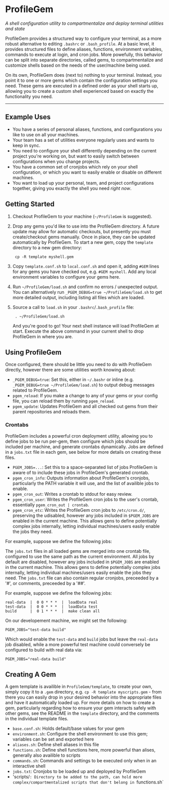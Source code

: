 # ProfileGem

*A shell configuration utility to compartmentalize and deploy terminal utilities and state*

ProfileGem provides a structured way to configure your terminal, as a more robust alternative to editing `.bashrc` or `.bash_profile`.  At a basic level, it provides structured files to define aliases, functions, environment variables, commands to execute at login, and cron jobs.  More powefully, this behavior can be split into separate directories, called gems, to compartmentalize and customize shells based on the needs of the user/machine being used.

On its own, ProfileGem does (next to) nothing to your terminal.  Instead, you point it to one or more gems which contain the configuration settings you need.  These gems are executed in a defined order as your shell starts up, allowing you to create a custom shell experienced based on exactly the functionality you need.

---

## Example Uses

* You have a series of personal aliases, functions, and configurations you like to use on all your machines.
* Your team has a set of utilities everyone regularly uses and wants to keep in sync.
* You need to configure your shell differently depending on the current project you're working on, but want to easily switch between configurations when you change projects.
* You have a common set of cronjobs which rely on your shell configuration, or which you want to easily enable or disable on different machines.
* You want to load up your personal, team, and project configurations together, giving you exactly the shell you need *right now*.

## Getting Started

1. Checkout ProfileGem to your machine (`~/ProfileGem` is suggested).

1. Drop any gems you'd like to use into the ProfileGem directory.  A future update may allow for automatic checkouts, but presently you must create/checkout gems manually.  Once in place, they can be updated automatically by ProfileGem.  To start a new gem, copy the `template` directory to a new gem directory:

        cp -R template myshell.gem

1. Copy `template.conf.sh` to `local.conf.sh` and open it, adding `#GEM` lines for any gems you have checked out, e.g. `#GEM myshell`.  Add any local environment variables to configure your gems here.

1. Run `~/ProfileGem/load.sh` and confirm no errors / unexpected output.  You can alternatively run `_PGEM_DEBUG=true ~/ProfileGem/load.sh` to get more detailed output, including listing all files which are loaded.

1. Source a call to `load.sh` in your `.bashrc`/`.bash_profile` file:

        . ~/ProfileGem/load.sh

    And you're good to go!  Your next shell instance will load ProfileGem at start.  Execute the above command in your current shell to drop ProfileGem in where you are.

## Using ProfileGem

Once configured, there should be little you need to do with ProfileGem directly, however there are some utilities worth knowing about:

* `_PGEM_DEBUG=true`: Set this, either in `~/.bashr` or inline (e.g. `_PGEM_DEBUG=true ~/ProfileGem/load.sh`) to output debug messages related to ProfileGem.
* `pgem_reload`: If you make a change to any of your gems or your config file, you can reload them by running `pgem_reload`.
* `pgem_update`: Updates ProfileGem and all checked out gems from their parent repositories and reloads them.

### Crontabs

ProfileGem includes a powerful cron deployment utility, allowing you to define jobs to be run per-gem, then configure which jobs should be included per machine, and generate crontabs dynamically.  Jobs are defined in a `jobs.txt` file in each gem, see below for more details on creating these files.

* `PGEM_JOBS=...`: Set this to a space-separated list of jobs ProfileGem is aware of to include these jobs in ProfileGem's generated crontab.
* `pgem_cron_info`: Outputs information about ProfileGem's cronjobs, particularly the PATH variable it will use, and the list of availible jobs to enable.
* `pgem_cron_out`: Writes a crontab to stdout for easy review.
* `pgem_cron_user`: Writes the ProfileGem cron jobs to the user's crontab, essentially `pgem_cron_out | crontab`.
* `pgem_cron_etc`: Writes the ProfileGem cron jobs to `/etc/cron.d/`, preserving the udisabled, however any jobs included in `$PGEM_JOBS` are enabled in the current machine.  This allows gens to define potentially complex jobs internally, letting individual machines/users easily enable the jobs they need.

For example, suppose we define the following jobs:

The `jobs.txt` files in all loaded gems are merged into one crontab file, configured to use the same path as the current environment.  All jobs by default are disabled, however any jobs included in `$PGEM_JOBS` are enabled in the current machine.  This allows gens to define potentially complex jobs internally, letting individual machines/users easily enable the jobs they need.  The `jobs.txt` file can also contain regular cronjobs, preceeded by a '#', or comments, preceeded by a '##'.

For example, suppose we define the following jobs:

    real-data  |  0 0 * * *  |  loadData real
    test-data  |  0 0 * * *  |  loadData test
    build      |  0 1 * * *  |  make clean all

On our developement machine, we might set the following:

    PGEM_JOBS="test-data build"

Which would enable the `test-data` and `build` jobs but leave the `real-data` job disabled, while a more powerful test machine could conversely be configured to build with real data via:

    PGEM_JOBS="real-data build"

## Creating A Gem

A gem template is availible in `ProfileGem/template`, to create your own, simply copy it to a `.gem` directory, e.g. `cp -R template myscripts.gem` - from there you can easily drop in your desired behavior into the appropriate files and have it automatically loaded up.  For more details on how to create a gem, particularly regarding how to ensure your gem interacts safely with other gems, see the README in the `template` directory, and the comments in the individual template files.

* `base.conf.sh`: Holds default/base values for your gem
* `environment.sh`: Configure the shell environment to use this gem; variables can be set and exported here
* `aliases.sh`: Define shell aliases in this file
* `functions.sh`: Define shell functions here, more powerful than alises, generally also availible to scripts
* `commands.sh`: Commands and settings to be executed only when in an interactive shell
* `jobs.txt`: Cronjobs to be loaded up and deployed by ProfileGem
* 'scripts/`: Directory to be added to the path, can hold more complex/compartmentalized scripts that don't belong in `functions.sh`
